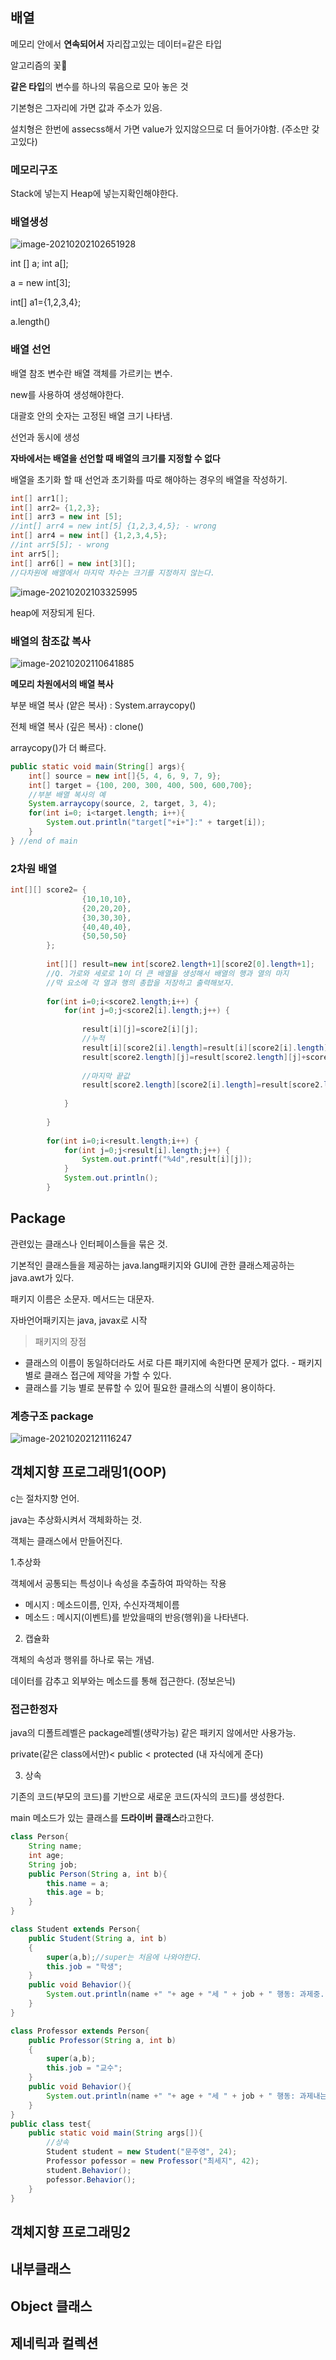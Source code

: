 ## 배열

메모리 안에서 **연속되어서** 자리잡고있는 데이터=같은 타입

알고리즘의 꽃🌸

**같은 타입**의 변수를 하나의 묶음으로 모아 놓은 것

기본형은 그자리에 가면 값과 주소가 있음.

설치형은 한번에 assecss해서 가면 value가 있지않으므로 더 들어가야함. (주소만 갖고있다)

### 메모리구조

Stack에 넣는지 Heap에 넣는지확인해야한다.



### 배열생성

![image-20210202102651928](md-images/image-20210202102651928.png)

int [] a; int a[];

a = new int[3];

int[] a1={1,2,3,4};

a.length()



### 배열 선언

배열 참조 변수란 배열 객체를 가르키는 변수.

new를 사용하여 생성해야한다.

대괄호 안의 숫자는 고정된 배열 크기 나타냄.

선언과 동시에 생성

**자바에서는 배열을 선언할 때 배열의 크기를 지정할 수 없다**

배열을 초기화 할 때 선언과 초기화를 따로 해야하는 경우의 배열을 작성하기.

```java
int[] arr1[];
int[] arr2= {1,2,3};
int[] arr3 = new int [5];
//int[] arr4 = new int[5] {1,2,3,4,5}; - wrong
int[] arr4 = new int[] {1,2,3,4,5};
//int arr5[5]; - wrong
int arr5[];
int[] arr6[] = new int[3][];
//다차원에 배열에서 마지막 차수는 크기를 지정하지 않는다.
```

![image-20210202103325995](md-images/image-20210202103325995.png)

heap에 저장되게 된다.



### 배열의 참조값 복사

![image-20210202110641885](md-images/image-20210202110641885.png)



**메모리 차원에서의 배열 복사**

부분 배열 복사 (얕은 복사) : System.arraycopy()

전체 배열 복사 (깊은 복사) : clone()

arraycopy()가 더 빠르다.

```java
public static void main(String[] args){
    int[] source = new int[]{5, 4, 6, 9, 7, 9};
    int[] target = {100, 200, 300, 400, 500, 600,700};
    //부분 배열 복사의 예
    System.arraycopy(source, 2, target, 3, 4);
    for(int i=0; i<target.length; i++){
   		System.out.println("target["+i+"]:" + target[i]);
    }
} //end of main
```



### 2차원 배열

```java
int[][] score2= {
				{10,10,10},
				{20,20,20},
				{30,30,30},
				{40,40,40},
				{50,50,50}
		};
		
		int[][] result=new int[score2.length+1][score2[0].length+1];
		//Q. 가로와 세로로 1이 더 큰 배열을 생성해서 배열의 행과 열의 마지
		//막 요소에 각 열과 행의 총합을 저장하고 출력해보자.
		
		for(int i=0;i<score2.length;i++) {
			for(int j=0;j<score2[i].length;j++) {
				
				result[i][j]=score2[i][j];
				//누적
				result[i][score2[i].length]=result[i][score2[i].length]+score2[i][j];
				result[score2.length][j]=result[score2.length][j]+score2[i][j];
				
				//마지막 끝값
				result[score2.length][score2[i].length]=result[score2.length][score2[i].length]+score2[i][j];
				
			}
			
		}
		
		for(int i=0;i<result.length;i++) {
			for(int j=0;j<result[i].length;j++) {
				System.out.printf("%4d",result[i][j]);
			}
			System.out.println();
		}
```







## Package

관련있는 클래스나 인터페이스들을 묶은 것.

기본적인 클래스들을 제공하는 java.lang패키지와 GUI에 관한 클래스제공하는 java.awt가 있다.

패키지 이름은 소문자. 메서드는 대문자.

자바언어패키지는 java, javax로 시작



> 패키지의 장점 

- 클래스의 이름이 동일하더라도 서로 다른 패키지에 속한다면 문제가 없다. - 패키지 별로 클래스 접근에 제약을 가할 수 있다. 
- 클래스를 기능 별로 분류할 수 있어 필요한 클래스의 식별이 용이하다.



### 계층구조 package

![image-20210202121116247](md-images/image-20210202121116247.png)









## 객체지향 프로그래밍1(OOP)

c는 절차지향 언어. 

java는 추상화시켜서 객체화하는 것.

객체는 클래스에서 만들어진다.



1.추상화

객체에서 공통되는 특성이나 속성을 추출하여 파악하는 작용

- 메시지 : 메소드이름, 인자, 수신자객체이름
- 메소드 : 메시지(이벤트)를 받았을때의 반응(행위)을 나타낸다.



2. 캡슐화

객체의 속성과 행위를 하나로 묶는 개념. 

데이터를 감추고 외부와는 메소드를 통해 접근한다. (정보은닉)



### 접근한정자

java의 디폴트레벨은 package레벨(생략가능) 같은 패키지 않에서만 사용가능.

private(같은 class에서만)< public < protected (내 자식에게 준다)



3. 상속

기존의 코드(부모의 코드)를 기반으로 새로운 코드(자식의 코드)를 생성한다.

main 메소드가 있는 클래스를 **드라이버 클래스**라고한다.

```java
class Person{
    String name;
    int age;
    String job;
    public Person(String a, int b){
        this.name = a;
        this.age = b;
	}
}

class Student extends Person{
    public Student(String a, int b)
    {
        super(a,b);//super는 처음에 나와야한다.
        this.job = "학생";
    }
    public void Behavior(){
    	System.out.println(name +" "+ age + "세 " + job + " 행동: 과제중..");
    } 
}

class Professor extends Person{
    public Professor(String a, int b)
    {
        super(a,b);
        this.job = "교수";
    }
    public void Behavior(){
    	System.out.println(name +" "+ age + "세 " + job + " 행동: 과제내는중..");
    }
}
public class test{
    public static void main(String args[]){
        //상속
        Student student = new Student("문주영", 24);
        Professor pofessor = new Professor("최세지", 42);
        student.Behavior();
        pofessor.Behavior();
    }
}
```







## 객체지향 프로그래밍2



## 내부클래스





## Object 클래스





## 제네릭과 컬렉션

